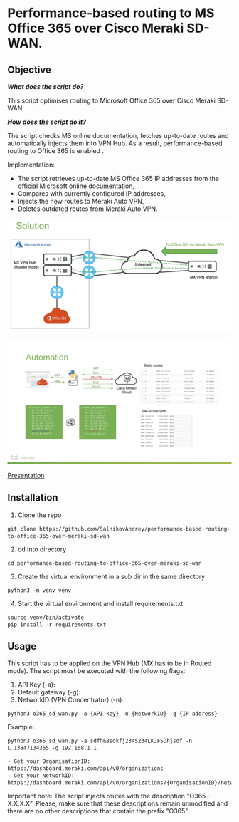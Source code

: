 # Performance-based routing to MS Office 365 over Cisco Meraki SD-WAN.

## Objective

***What does the script do?***

This script optimises routing to Microsoft Office 365 over Cisco Meraki SD-WAN.

***How does the script do it?***

The script checks MS online documentation, fetches up-to-date routes and automatically injects them into VPN Hub.
As a result, performance-based routing to Office 365 is enabled .

Implementation:
- The script retrieves up-to-date MS Office 365 IP addresses from the official Microsoft online documentation, 
- Compares with currently configured IP addresses, 
- Injects the new routes to Meraki Auto VPN, 
- Deletes outdated routes from Meraki Auto VPN.

![Solution](pics/solution.png)

![Automation](pics/automation.png)

[Presentation](https://drive.google.com/file/d/1qcDZy6B9cohqhohY-DjEE23dpp6GzFXr/view?usp=sharing)

## Installation

1. Clone the repo
```console
git clone https://github.com/SalnikovAndrey/performance-based-routing-to-office-365-over-meraki-sd-wan
```
2. cd into directory
```console
cd performance-based-routing-to-office-365-over-meraki-sd-wan
```
3. Create the virtual environment in a sub dir in the same directory
```console
python3 -m venv venv
```
4. Start the virtual environment and install requirements.txt
```console
source venv/bin/activate
pip install -r requirements.txt 
```

## Usage

This script has to be applied on the VPN Hub (MX has to be in Routed mode).
The script must be executed with the following flags:

1. API Key (-a): 
2. Default gateway (-g):
3. NetworkID (VPN Concentrator) (-n):

```console
python3 o365_sd_wan.py -a {API key} -n {NetworkID} -g {IP address}
```
Example:
```console
python3 o365_sd_wan.py -a sdfh&8sdkfj2345234LKJFSDhjsdf -n L_13847134355 -g 192.168.1.1
```

	- Get your OrganisationID:
	https://dashboard.meraki.com/api/v0/organizations
	- Get your NetworkID:
	https://dashboard.meraki.com/api/v0/organizations/{OrganisationID}/networks
	
Important note:
The script injects routes with the description "O365 - X.X.X.X". Please, make sure that these descriptions remain unmodified and there are no other descriptions that contain the prefix "O365".



